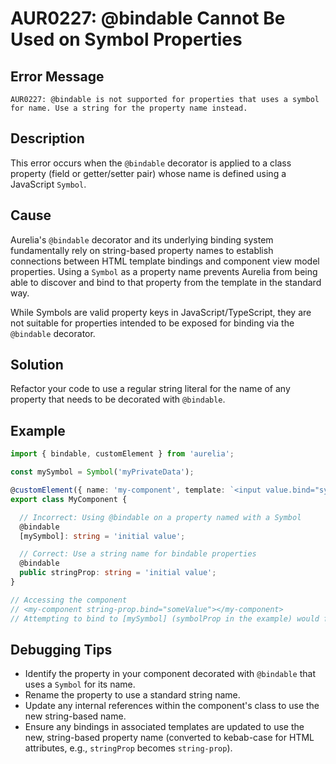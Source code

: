 # AUR0227: @bindable Cannot Be Used on Symbol Properties

## Error Message

`AUR0227: @bindable is not supported for properties that uses a symbol for name. Use a string for the property name instead.`

## Description

This error occurs when the `@bindable` decorator is applied to a class property (field or getter/setter pair) whose name is defined using a JavaScript `Symbol`.

## Cause

Aurelia's `@bindable` decorator and its underlying binding system fundamentally rely on string-based property names to establish connections between HTML template bindings and component view model properties. Using a `Symbol` as a property name prevents Aurelia from being able to discover and bind to that property from the template in the standard way.

While Symbols are valid property keys in JavaScript/TypeScript, they are not suitable for properties intended to be exposed for binding via the `@bindable` decorator.

## Solution

Refactor your code to use a regular string literal for the name of any property that needs to be decorated with `@bindable`.

## Example

```typescript
import { bindable, customElement } from 'aurelia';

const mySymbol = Symbol('myPrivateData');

@customElement({ name: 'my-component', template: `<input value.bind="symbolProp">` })
export class MyComponent {

  // Incorrect: Using @bindable on a property named with a Symbol
  @bindable
  [mySymbol]: string = 'initial value';

  // Correct: Use a string name for bindable properties
  @bindable
  public stringProp: string = 'initial value';
}

// Accessing the component
// <my-component string-prop.bind="someValue"></my-component>
// Attempting to bind to [mySymbol] (symbolProp in the example) would fail.
```

## Debugging Tips

*   Identify the property in your component decorated with `@bindable` that uses a `Symbol` for its name.
*   Rename the property to use a standard string name.
*   Update any internal references within the component's class to use the new string-based name.
*   Ensure any bindings in associated templates are updated to use the new, string-based property name (converted to kebab-case for HTML attributes, e.g., `stringProp` becomes `string-prop`).
```
